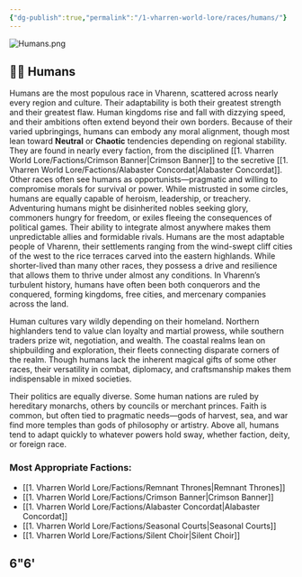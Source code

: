 ```yaml
---
{"dg-publish":true,"permalink":"/1-vharren-world-lore/races/humans/"}
---
```


![Humans.png](/img/user/z.%20Assets/Humans.png)

## 🧑‍🌾 **Humans**

Humans are the most populous race in Vharenn, scattered across nearly every region and culture. Their adaptability is both their greatest strength and their greatest flaw. Human kingdoms rise and fall with dizzying speed, and their ambitions often extend beyond their own borders. Because of their varied upbringings, humans can embody any moral alignment, though most lean toward **Neutral** or **Chaotic** tendencies depending on regional stability. They are found in nearly every faction, from the disciplined [[1. Vharren World Lore/Factions/Crimson Banner\|Crimson Banner]] to the secretive [[1. Vharren World Lore/Factions/Alabaster Concordat\|Alabaster Concordat]]. Other races often see humans as opportunists—pragmatic and willing to compromise morals for survival or power. While mistrusted in some circles, humans are equally capable of heroism, leadership, or treachery. Adventuring humans might be disinherited nobles seeking glory, commoners hungry for freedom, or exiles fleeing the consequences of political games. Their ability to integrate almost anywhere makes them unpredictable allies and formidable rivals.
Humans are the most adaptable people of Vharenn, their settlements ranging from the wind-swept cliff cities of the west to the rice terraces carved into the eastern highlands. While shorter-lived than many other races, they possess a drive and resilience that allows them to thrive under almost any conditions. In Vharenn’s turbulent history, humans have often been both conquerors and the conquered, forming kingdoms, free cities, and mercenary companies across the land.

Human cultures vary wildly depending on their homeland. Northern highlanders tend to value clan loyalty and martial prowess, while southern traders prize wit, negotiation, and wealth. The coastal realms lean on shipbuilding and exploration, their fleets connecting disparate corners of the realm. Though humans lack the inherent magical gifts of some other races, their versatility in combat, diplomacy, and craftsmanship makes them indispensable in mixed societies.

Their politics are equally diverse. Some human nations are ruled by hereditary monarchs, others by councils or merchant princes. Faith is common, but often tied to pragmatic needs—gods of harvest, sea, and war find more temples than gods of philosophy or artistry. Above all, humans tend to adapt quickly to whatever powers hold sway, whether faction, deity, or foreign race.


### **Most Appropriate Factions:**
- [[1. Vharren World Lore/Factions/Remnant Thrones\|Remnant Thrones]]
- [[1. Vharren World Lore/Factions/Crimson Banner\|Crimson Banner]]
- [[1. Vharren World Lore/Factions/Alabaster Concordat\|Alabaster Concordat]]
- [[1. Vharren World Lore/Factions/Seasonal Courts\|Seasonal Courts]]
- [[1. Vharren World Lore/Factions/Silent Choir\|Silent Choir]]

6"6'
---
